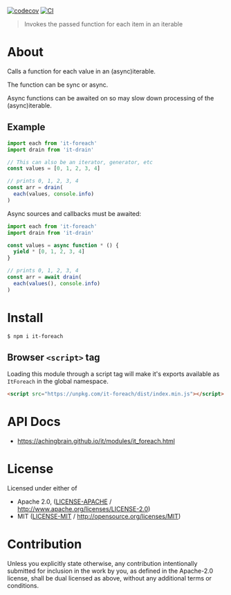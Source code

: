 [![codecov](https://img.shields.io/codecov/c/github/achingbrain/it.svg?style=flat-square)](https://codecov.io/gh/achingbrain/it)
[![CI](https://img.shields.io/github/actions/workflow/status/achingbrain/it/js-test-and-release.yml?branch=main\&style=flat-square)](https://github.com/achingbrain/it/actions/workflows/js-test-and-release.yml?query=branch%3Amain)

> Invokes the passed function for each item in an iterable

# About

Calls a function for each value in an (async)iterable.

The function can be sync or async.

Async functions can be awaited on so may slow down processing of the (async)iterable.

## Example

```javascript
import each from 'it-foreach'
import drain from 'it-drain'

// This can also be an iterator, generator, etc
const values = [0, 1, 2, 3, 4]

// prints 0, 1, 2, 3, 4
const arr = drain(
  each(values, console.info)
)
```

Async sources and callbacks must be awaited:

```javascript
import each from 'it-foreach'
import drain from 'it-drain'

const values = async function * () {
  yield * [0, 1, 2, 3, 4]
}

// prints 0, 1, 2, 3, 4
const arr = await drain(
  each(values(), console.info)
)
```

# Install

```console
$ npm i it-foreach
```

## Browser `<script>` tag

Loading this module through a script tag will make it's exports available as `ItForeach` in the global namespace.

```html
<script src="https://unpkg.com/it-foreach/dist/index.min.js"></script>
```

# API Docs

- <https://achingbrain.github.io/it/modules/it_foreach.html>

# License

Licensed under either of

- Apache 2.0, ([LICENSE-APACHE](LICENSE-APACHE) / <http://www.apache.org/licenses/LICENSE-2.0>)
- MIT ([LICENSE-MIT](LICENSE-MIT) / <http://opensource.org/licenses/MIT>)

# Contribution

Unless you explicitly state otherwise, any contribution intentionally submitted for inclusion in the work by you, as defined in the Apache-2.0 license, shall be dual licensed as above, without any additional terms or conditions.

